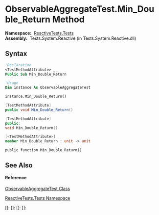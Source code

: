 # ObservableAggregateTest.Min\_Double\_Return Method

**Namespace:**  [ReactiveTests.Tests](ReactiveTests.Tests\ReactiveTests.Tests.md)  
**Assembly:**  Tests.System.Reactive (in Tests.System.Reactive.dll)

## Syntax

```vb
'Declaration
<TestMethodAttribute> _
Public Sub Min_Double_Return
```

```vb
'Usage
Dim instance As ObservableAggregateTest

instance.Min_Double_Return()
```

```csharp
[TestMethodAttribute]
public void Min_Double_Return()
```

```c++
[TestMethodAttribute]
public:
void Min_Double_Return()
```

```fsharp
[<TestMethodAttribute>]
member Min_Double_Return : unit -> unit 
```

```jscript
public function Min_Double_Return()
```

## See Also

#### Reference

[ObservableAggregateTest Class](ObservableAggregateTest\ObservableAggregateTest.md)

[ReactiveTests.Tests Namespace](ReactiveTests.Tests\ReactiveTests.Tests.md)

[]: 
[]: 
[]: 
[]: 